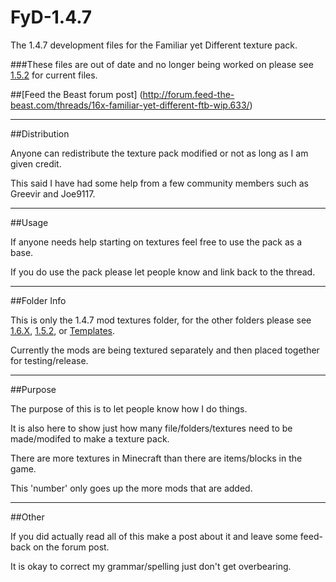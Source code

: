 FyD-1.4.7
=========

The 1.4.7 development files for the Familiar yet Different texture pack.

###These files are out of date and no longer being worked on please see [1.5.2](https://github.com/Morton00000/FyD-1.5.1) for current files.

##[Feed the Beast forum post] (http://forum.feed-the-beast.com/threads/16x-familiar-yet-different-ftb-wip.633/)
***
##Distribution

Anyone can redistribute the texture pack modified or not as long as I am given credit.

This said I have had some help from a few community members such as Greevir and Joe9117.
***
##Usage

If anyone needs help starting on textures feel free to use the pack as a base.

If you do use the pack please let people know and link back to the thread.
***
##Folder Info

This is only the 1.4.7 mod textures folder, for the other folders please see [1.6.X](https://github.com/Morton00000/FyD-1.6.X), [1.5.2](https://github.com/Morton00000/FyD-1.5.1), or [Templates](https://github.com/Morton00000/FyD-Template_Files).

Currently the mods are being textured separately and then placed together for testing/release.
***
##Purpose

The purpose of this is to let people know how I do things.

It is also here to show just how many file/folders/textures need to be made/modifed to make a texture pack.

There are more textures in Minecraft than there are items/blocks in the game.

This 'number' only goes up the more mods that are added.
***
##Other

If you did actually read all of this make a post about it and leave some feed-back on the forum post.

It is okay to correct my grammar/spelling just don't get overbearing.
